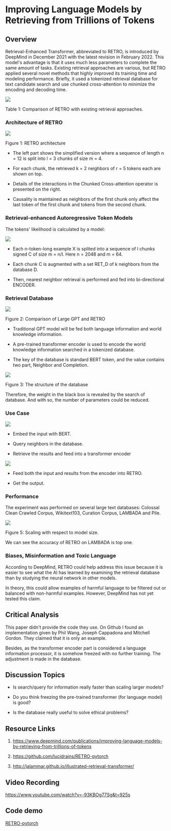 # Improving Language Models by Retrieving from Trillions of Tokens

## Overview

Retrieval-Enhanced Transformer, abbreviated to RETRO, is introduced by DeepMind in December 2021 with the latest revision in February 2022. This model's advantage is that it uses much less parameters to complete the same amount of tasks. Existing retrieval approaches are various, but RETRO applied several novel methods that highly improved its training time and modeling performance. Briefly, it used a tokenized retrieval database for text candidate search and use chunked cross-attention to minimize the encoding and decoding time.


![](./files/table1.jpg)

Table 1: Comparison of RETRO with existing retrieval approaches.

### Architecture of RETRO

![](./files/figure1.png)

Figure 1: RETRO architecture

+ The left part shows the simplified version where a sequence of length n = 12 is split into l = 3 chunks of size m = 4.

+ For each chunk, the retrieved k = 2 neighbors of r = 5 tokens each are shown on top.

+ Details of the interactions in the Chunked Cross-attention operator is presented on the right.

+ Causality is maintained as neighbors of the first chunk only affect the last token of the first chunk and tokens from the second chunk.

### Retrieval-enhanced Autoregressive Token Models

The tokens' likelihood is calculated by a model:

![](./files/formula1.png)

+ Each n-token-long example X is splited into a sequence of l chunks signed C of size m = n/l. Here n = 2048 and m = 64.

+ Each chunk C is augmented with a set RET_D of k neighbors from the database D.

+ Then, nearest neighbor retrieval is performed and fed into bi-directional ENCODER.

### Retrieval Database

![](./files/figure2.jpg)

Figure 2: Comparison of Large GPT and RETRO

+ Traditional GPT model will be fed both language information and world knowledge information.

+ A pre-trained transformer encoder is used to encode the world knowledge information searched in a tokenized database.

+ The key of the database is standard BERT token, and the value contains two part, Neighbor and Completion.

![](./files/figure3.jpg)

Figure 3: The structure of the database

Therefore, the weight in the black box is revealed by the search of database. And with so, the number of parameters could be reduced.

### Use Case

![](./files/figure4.jpg)

+ Embed the input with BERT.

+ Query neighbors in the database.

+ Retrieve the results and feed into a transformer encoder

![](./files/figure6.jpg)

+ Feed both the input and results from the encoder into RETRO.

+ Get the output.

### Performance

The experiment was performed on several large text databases: Colossal Clean Crawled Corpus, Wikitext103, Curation Corpus, LAMBADA and Pile.

![](./files/figure5.png)

Figure 5: Scaling with respect to model size.

We can see the accuracy of RETRO on LAMBADA is top one.

### Biases, Misinformation and Toxic Language

According to DeepMind, RETRO could help address this issue because it is easier to see what the AI has learned by examining the retrieval database than by studying the neural network in other models.

In theory, this could allow examples of harmful language to be filtered out or balanced with non-harmful examples. However, DeepMind has not yet tested this claim.

## Critical Analysis

This paper didn't provide the code they use. On Github I found an implementation given by Phil Wang, Joseph Cappadona and Mitchell Gordon. They claimed that it is only an example.

Besides, as the transformer encoder part is considered a language information processor, it is somehow freezed with no further training. The adjustment is made in the database.


## Discussion Topics

+ Is search/query for information really faster than scaling larger models?

+ Do you think freezing the pre-trained transformer (for language model) is good?

+ Is the database really useful to solve ethical problems?

## Resource Links

1. https://www.deepmind.com/publications/improving-language-models-by-retrieving-from-trillions-of-tokens

2. https://github.com/lucidrains/RETRO-pytorch

3. http://jalammar.github.io/illustrated-retrieval-transformer/

## Video Recording

https://www.youtube.com/watch?v=-93KBOg77Sg&t=925s

## Code demo

[RETRO-pytorch](https://github.com/lucidrains/RETRO-pytorch)
